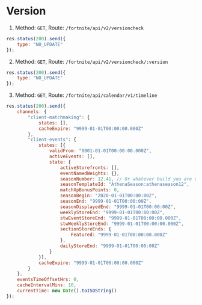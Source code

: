 # Version

1. Method: `GET`, Route: `/fortnite/api/v2/versioncheck`
```javascript
res.status(200).send({
    type: "NO_UPDATE"
});
```

2. Method: ```GET```, Route: ```/fortnite/api/v2/versioncheck/:version```
```javascript
res.status(200).send({
    type: "NO_UPDATE"
});
```

3. Method: ```GET```, Route: ```/fortnite/api/calendar/v1/timeline```
```javascript
res.status(200).send({
    channels: {
        "client-matchmaking": {
            states: [],
            cacheExpire: "9999-01-01T00:00:00.000Z"
        },
        "client-events": {
            states: [{
                validFrom: "0001-01-01T00:00:00.000Z",
                activeEvents: [],
                state: {
                    activeStorefronts: [],
                    eventNamedWeights: {},
                    seasonNumber: 12.41, // Or whatever build you are using
                    seasonTemplateId: "AthenaSeason:athenaseason12",
                    matchXpBonusPoints: 0,
                    seasonBegin: "2020-01-01T00:00:00Z",
                    seasonEnd: "9999-01-01T00:00:00Z",
                    seasonDisplayedEnd: "9999-01-01T00:00:00Z",
                    weeklyStoreEnd: "9999-01-01T00:00:00Z",
                    stwEventStoreEnd: "9999-01-01T00:00:00.000Z",
                    stwWeeklyStoreEnd: "9999-01-01T00:00:00.000Z",
                    sectionStoreEnds: {
                        Featured: "9999-01-01T00:00:00.000Z"
                    },
                    dailyStoreEnd: "9999-01-01T00:00:00Z"
                }
            }],
            cacheExpire: "9999-01-01T00:00:00.000Z"
        }
    },
    eventsTimeOffsetHrs: 0,
    cacheIntervalMins: 10,
    currentTime: new Date().toISOString()
});
```